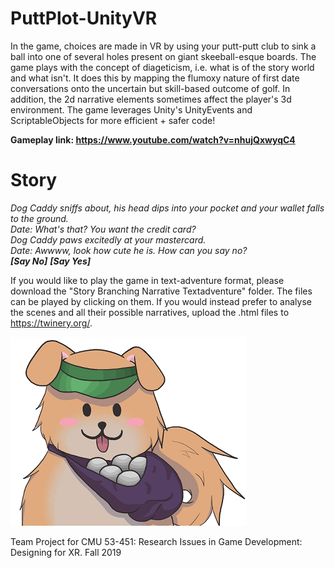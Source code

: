 # PuttPlot-UnityVR
In the game, choices are made in VR by using your putt-putt club to sink a ball into one of several holes present on giant skeeball-esque boards. The game plays with the concept of diageticism, i.e. what is of the story world and what isn't. It does this by mapping the flumoxy nature of first date conversations onto the uncertain but skill-based outcome of golf. In addition, the 2d narrative elements sometimes affect the player's 3d environment. 
The game leverages Unity's UnityEvents and ScriptableObjects for more efficient + safer code!

**Gameplay link: https://www.youtube.com/watch?v=nhujQxwyqC4**

# Story
*Dog Caddy sniffs about, his head dips into your pocket and your wallet falls to the ground.*\
*Date: What's that? You want the credit card?* \
*Dog Caddy paws excitedly at your mastercard.* \
*Date: Awwww, look how cute he is. How can you say no?* \
***[Say No]*** ***[Say Yes]***

If you would like to play the game in text-adventure format, please download the "Story Branching Narrative Textadventure" folder. The files can be played by clicking on them. If you would instead prefer to analyse the scenes and all their possible narratives, upload the .html files to https://twinery.org/.  



![](dog_sprite.png)

Team Project for CMU 53-451: Research Issues in Game Development: Designing for XR. Fall 2019  

